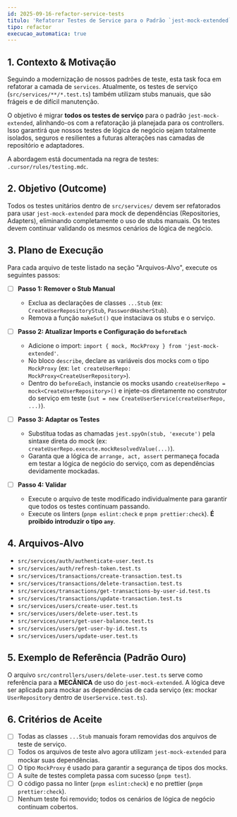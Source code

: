 ```yaml
---
id: 2025-09-16-refactor-service-tests
titulo: 'Refatorar Testes de Service para o Padrão `jest-mock-extended`'
tipo: refactor
execucao_automatica: true
---
```


## 1. Contexto & Motivação

Seguindo a modernização de nossos padrões de teste, esta task foca em refatorar a camada de `services`. Atualmente, os testes de serviço (`src/services/**/*.test.ts`) também utilizam stubs manuais, que são frágeis e de difícil manutenção.

O objetivo é migrar **todos os testes de serviço** para o padrão `jest-mock-extended`, alinhando-os com a refatoração já planejada para os controllers. Isso garantirá que nossos testes de lógica de negócio sejam totalmente isolados, seguros e resilientes a futuras alterações nas camadas de repositório e adaptadores.

A abordagem está documentada na regra de testes: `.cursor/rules/testing.mdc`.

## 2. Objetivo (Outcome)

Todos os testes unitários dentro de `src/services/` devem ser refatorados para usar `jest-mock-extended` para mock de dependências (Repositories, Adapters), eliminando completamente o uso de stubs manuais. Os testes devem continuar validando os mesmos cenários de lógica de negócio.

## 3. Plano de Execução

Para cada arquivo de teste listado na seção "Arquivos-Alvo", execute os seguintes passos:

- [ ] **Passo 1: Remover o Stub Manual**
    - Exclua as declarações de classes `...Stub` (ex: `CreateUserRepositoryStub`, `PasswordHasherStub`).
    - Remova a função `makeSut()` que instaciava os stubs e o serviço.

- [ ] **Passo 2: Atualizar Imports e Configuração do `beforeEach`**
    - Adicione o import: `import { mock, MockProxy } from 'jest-mock-extended'`.
    - No bloco `describe`, declare as variáveis dos mocks com o tipo `MockProxy` (ex: `let createUserRepo: MockProxy<CreateUserRepository>`).
    - Dentro do `beforeEach`, instancie os mocks usando `createUserRepo = mock<CreateUserRepository>()` e injete-os diretamente no construtor do serviço em teste (`sut = new CreateUserService(createUserRepo, ...)`).

- [ ] **Passo 3: Adaptar os Testes**
    - Substitua todas as chamadas `jest.spyOn(stub, 'execute')` pela sintaxe direta do mock (ex: `createUserRepo.execute.mockResolvedValue(...)`).
    - Garanta que a lógica de `arrange, act, assert` permaneça focada em testar a lógica de negócio do serviço, com as dependências devidamente mockadas.

- [ ] **Passo 4: Validar**
    - Execute o arquivo de teste modificado individualmente para garantir que todos os testes continuam passando.
    - Execute os linters (`pnpm eslint:check` e `pnpm prettier:check`). **É proibido introduzir o tipo `any`**.

## 4. Arquivos-Alvo

- `src/services/auth/authenticate-user.test.ts`
- `src/services/auth/refresh-token.test.ts`
- `src/services/transactions/create-transaction.test.ts`
- `src/services/transactions/delete-transaction.test.ts`
- `src/services/transactions/get-transactions-by-user-id.test.ts`
- `src/services/transactions/update-transaction.test.ts`
- `src/services/users/create-user.test.ts`
- `src/services/users/delete-user.test.ts`
- `src/services/users/get-user-balance.test.ts`
- `src/services/users/get-user-by-id.test.ts`
- `src/services/users/update-user.test.ts`

## 5. Exemplo de Referência (Padrão Ouro)

O arquivo `src/controllers/users/delete-user.test.ts` serve como referência para a **MECÂNICA** de uso do `jest-mock-extended`. A lógica deve ser aplicada para mockar as dependências de cada serviço (ex: mockar `UserRepository` dentro de `UserService.test.ts`).

## 6. Critérios de Aceite

- [ ] Todas as classes `...Stub` manuais foram removidas dos arquivos de teste de serviço.
- [ ] Todos os arquivos de teste alvo agora utilizam `jest-mock-extended` para mockar suas dependências.
- [ ] O tipo `MockProxy` é usado para garantir a segurança de tipos dos mocks.
- [ ] A suíte de testes completa passa com sucesso (`pnpm test`).
- [ ] O código passa no linter (`pnpm eslint:check`) e no prettier (`pnpm prettier:check`).
- [ ] Nenhum teste foi removido; todos os cenários de lógica de negócio continuam cobertos.
